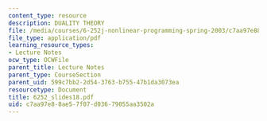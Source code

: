 ```yaml
---
content_type: resource
description: DUALITY THEORY
file: /media/courses/6-252j-nonlinear-programming-spring-2003/c7aa97e88ae57f07d03679055aa3502a_6252_slides18.pdf
file_type: application/pdf
learning_resource_types:
- Lecture Notes
ocw_type: OCWFile
parent_title: Lecture Notes
parent_type: CourseSection
parent_uid: 599c7bb2-2d54-3763-b755-47b1da3073ea
resourcetype: Document
title: 6252_slides18.pdf
uid: c7aa97e8-8ae5-7f07-d036-79055aa3502a
---
```

